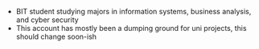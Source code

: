 - BIT student studying majors in information systems, business analysis, and cyber security
- This account has mostly been a dumping ground for uni projects, this should change soon-ish
